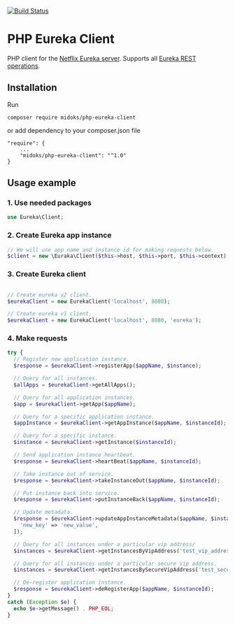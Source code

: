 [![Build Status](https://travis-ci.org/midoks/php-eureka-client.svg?branch=master)](https://travis-ci.org/midoks/php-eureka-client)

# PHP Eureka Client

PHP client for the [Netflix Eureka server](https://github.com/Netflix/eureka). Supports all [Eureka REST operations](https://github.com/Netflix/eureka/wiki/Eureka-REST-operations).

## Installation
Run
```
composer require midoks/php-eureka-client
```
or add dependency to your composer.json file
```
"require": {
    ...
    "midoks/php-eureka-client": "^1.0"
}

```
## Usage example
### 1. Use needed packages
```php
use Eureka\Client;
```
### 2. Create Eureka app instance
```php
// We will use app name and instance id for making requests below.
$client = new \Euraka\Client($this->host, $this->port, $this->context);

```
### 3. Create Eureka client
```php

// Create eureka v2 client.
$eurekaClient = new EurekaClient('localhost', 8080);

// Create eureka v1 client.
$eurekaClient = new EurekaClient('localhost', 8080, 'eureka');
```
### 4. Make requests
```php
try {
  // Register new application instance.
  $response = $eurekaClient->registerApp($appName, $instance);

  // Query for all instances.
  $allApps = $eurekaClient->getAllApps();

  // Query for all application instances.
  $app = $eurekaClient->getApp($appName);

  // Query for a specific application instance.
  $appInstance = $eurekaClient->getAppInstance($appName, $instanceId);

  // Query for a specific instance.
  $instance = $eurekaClient->getInstance($instanceId);

  // Send application instance heartbeat.
  $response = $eurekaClient->heartBeat($appName, $instanceId);

  // Take instance out of service.
  $response = $eurekaClient->takeInstanceOut($appName, $instanceId);

  // Put instance back into service.
  $response = $eurekaClient->putInstanceBack($appName, $instanceId);

  // Update metadata.
  $response = $eurekaClient->updateAppInstanceMetadata($appName, $instanceId, [
    'new_key' => 'new_value',
  ]);

  // Query for all instances under a particular vip address/
  $instances = $eurekaClient->getInstancesByVipAddress('test_vip_address');

  // Query for all instances under a particular secure vip address.
  $instances = $eurekaClient->getInstancesBySecureVipAddress('test_secure_vip_address');

  // De-register application instance.
  $response = $eurekaClient->deRegisterApp($appName, $instanceId);
}
catch (Exception $e) {
  echo $e->getMessage() . PHP_EOL;
}
```